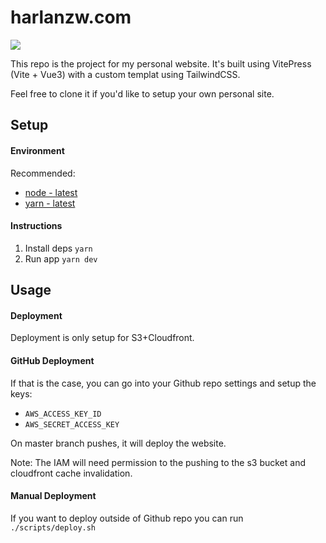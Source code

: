 # harlanzw.com

![](https://github.com/loonpwn/harlanzw.com/workflows/Deploy/badge.svg)

This repo is the project for my personal website. It's built using VitePress (Vite + Vue3) with a custom templat using TailwindCSS.

Feel free to clone it if you'd like to setup your own personal site. 

Setup
-------------

#### **Environment**

Recommended:
- [node - latest](https://nodejs.org/en/)
- [yarn - latest](https://yarnpkg.com/)

#### **Instructions**

1. Install deps `yarn`
2. Run app `yarn dev`


Usage
-------------

#### **Deployment**

Deployment is only setup for S3+Cloudfront.

#### GitHub Deployment

If that is the case, you can go into your Github repo settings and setup the keys:
- `AWS_ACCESS_KEY_ID`
- `AWS_SECRET_ACCESS_KEY`

On master branch pushes, it will deploy the website.

Note: The IAM will need permission to the pushing to the s3 bucket and cloudfront cache invalidation.


#### Manual Deployment 

If you want to deploy outside of Github repo you can run `./scripts/deploy.sh`
